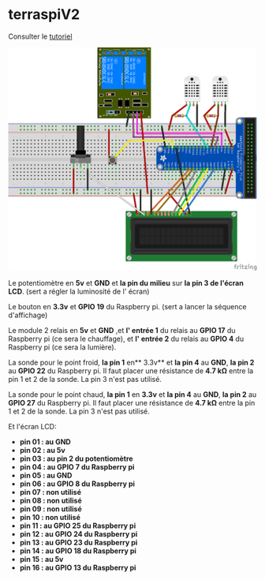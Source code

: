 # terraspiV2

Consulter le [tutoriel](http://tutoriel.chickenkiller.com/TutoTerraspiV2)

![schéma](schema.png "schéma")

Le potentiomètre en **5v** et **GND** et **la pin du milieu** sur **la pin 3 de l'écran LCD**. (sert a régler la luminosité de l' écran)

Le bouton en **3.3v** et **GPIO 19** du Raspberry pi. (sert a lancer la séquence d'affichage)

Le module 2 relais en **5v** et **GND** ,et **l' entrée 1** du relais au **GPIO 17** du Raspberry pi (ce sera le chauffage), et **l' entrée 2** du relais au **GPIO 4** du Raspberry pi (ce sera la lumière).

La sonde pour le point froid, **la pin 1** en** 3.3v** et **la pin 4** au **GND**, **la pin 2** au **GPIO 22** du Raspberry pi.
Il faut placer une résistance de **4.7 kΩ** entre la pin 1 et 2 de la sonde. La pin 3 n'est pas utilisé.

La sonde pour le point chaud, **la pin 1** en **3.3v** et **la pin 4** au **GND**, **la pin 2** au **GPIO 27** du Raspberry pi.
Il faut placer une résistance de **4.7 kΩ** entre la pin 1 et 2 de la sonde. La pin 3 n'est pas utilisé.

Et l'écran LCD:


 * **pin 01 : au GND**
 * **pin 02 : au 5v**
 * **pin 03 : au pin 2 du potentiomètre**
 * **pin 04 : au GPIO 7 du Raspberry pi**
 * **pin 05 : au GND**
 * **pin 06 : au GPIO 8 du Raspberry pi**
 * **pin 07 : non utilisé**
 * **pin 08 : non utilisé**
 * **pin 09 : non utilisé**
 * **pin 10 : non utilisé**
 * **pin 11 : au GPIO 25 du Raspberry pi**
 * **pin 12 : au GPIO 24 du Raspberry pi**
 * **pin 13 : au GPIO 23 du Raspberry pi**
 * **pin 14 : au GPIO 18 du Raspberry pi**
 * **pin 15 : au 5v**
 * **pin 16 : au GPIO 13 du Raspberry pi**
